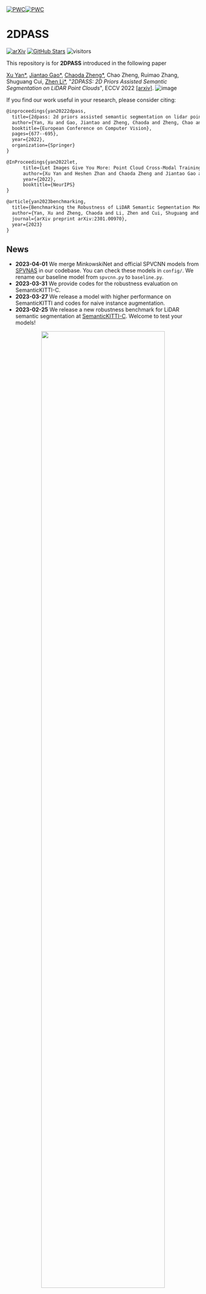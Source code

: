 
[![PWC](https://img.shields.io/endpoint.svg?url=https://paperswithcode.com/badge/2dpass-2d-priors-assisted-semantic/3d-semantic-segmentation-on-semantickitti)](https://paperswithcode.com/sota/3d-semantic-segmentation-on-semantickitti?p=2dpass-2d-priors-assisted-semantic)[![PWC](https://img.shields.io/endpoint.svg?url=https://paperswithcode.com/badge/2dpass-2d-priors-assisted-semantic/lidar-semantic-segmentation-on-nuscenes)](https://paperswithcode.com/sota/lidar-semantic-segmentation-on-nuscenes?p=2dpass-2d-priors-assisted-semantic)

# 2DPASS

[![arXiv](https://img.shields.io/badge/arXiv-2203.09065-b31b1b.svg)](https://arxiv.org/pdf/2207.04397.pdf)
[![GitHub Stars](https://img.shields.io/github/stars/yanx27/2DPASS?style=social)](https://github.com/yanx27/2DPASS)
![visitors](https://visitor-badge.glitch.me/badge?page_id=https://github.com/yanx27/2DPASS)



This repository is for **2DPASS** introduced in the following paper

[Xu Yan*](https://yanx27.github.io/), [Jiantao Gao*](https://github.com/Gao-JT), [Chaoda Zheng*](https://github.com/Ghostish), Chao Zheng, Ruimao Zhang, Shuguang Cui, [Zhen Li*](https://mypage.cuhk.edu.cn/academics/lizhen/), "*2DPASS: 2D Priors Assisted Semantic Segmentation on LiDAR Point Clouds*", ECCV 2022 [[arxiv]](https://arxiv.org/pdf/2207.04397.pdf).
 ![image](figures/2DPASS.gif)

If you find our work useful in your research, please consider citing:
```latex
@inproceedings{yan20222dpass,
  title={2dpass: 2d priors assisted semantic segmentation on lidar point clouds},
  author={Yan, Xu and Gao, Jiantao and Zheng, Chaoda and Zheng, Chao and Zhang, Ruimao and Cui, Shuguang and Li, Zhen},
  booktitle={European Conference on Computer Vision},
  pages={677--695},
  year={2022},
  organization={Springer}
}

@InProceedings{yan2022let,
      title={Let Images Give You More: Point Cloud Cross-Modal Training for Shape Analysis}, 
      author={Xu Yan and Heshen Zhan and Chaoda Zheng and Jiantao Gao and Ruimao Zhang and Shuguang Cui and Zhen Li},
      year={2022},
      booktitle={NeurIPS}
}

@article{yan2023benchmarking,
  title={Benchmarking the Robustness of LiDAR Semantic Segmentation Models},
  author={Yan, Xu and Zheng, Chaoda and Li, Zhen and Cui, Shuguang and Dai, Dengxin},
  journal={arXiv preprint arXiv:2301.00970},
  year={2023}
}
```
## News
* **2023-04-01** We merge MinkowskiNet and official SPVCNN models from [SPVNAS](https://github.com/mit-han-lab/spvnas) in our codebase. You can check these models in `config/`. We rename our baseline model from `spvcnn.py` to `baseline.py`.
* **2023-03-31** We provide codes for the robustness evaluation on SemanticKITTI-C.
* **2023-03-27** We release a model with higher performance on SemanticKITTI and codes for naive instance augmentation.
* **2023-02-25** We release a new robustness benchmark for LiDAR semantic segmentation at [SemanticKITTI-C](https://yanx27.github.io/RobustLidarSeg/). Welcome to test your models!
<p align="center">
   <img src="figures/semantickittic.png" width="80%"> 
</p>


* **2022-10-11** Our new work for cross-modal knowledge distillation is accepted at NeurIPS 2022:smiley: [paper](https://arxiv.org/pdf/2210.04208.pdf) / [code](https://github.com/ZhanHeshen/PointCMT).
* **2022-09-20** We release codes for SemanticKITTI single-scan and NuScenes :rocket:!
* **2022-07-03** 2DPASS is accepted at **ECCV 2022** :fire:!
* **2022-03-08** We achieve **1st** place in both single and multi-scans of [SemanticKITTI](http://semantic-kitti.org/index.html) and **3rd** place on [NuScenes-lidarseg](https://www.nuscenes.org/) :fire:! 
<p align="center">
   <img src="figures/singlescan.jpg" width="80%"> 
</p>
<p align="center">
   <img src="figures/multiscan.jpg" width="80%"> 
</p>
<p align="center">
   <img src="figures/nuscene.png" width="80%"> 
</p>

## Installation

### Requirements
- pytorch >= 1.8 
- yaml
- easydict  `conda install -c conda-forge easydict` done
- pyquaternion   四元数库 `conda install -c conda-forge quaternion`  this `pip install pyquaternion` (http://kieranwynn.github.io/pyquaternion/)  done
- [lightning](https://github.com/Lightning-AI/lightning) (https://lightning.ai/docs/pytorch/latest/)  (tested with pytorch_lightning==1.3.8 and torchmetrics==0.5)  `pip install pytorch_lightning==1.3.8 pip install torchmetrics==0.5`  `conda install lightning -c conda-forge` done  
https://pytorch-lightning.readthedocs.io/en/1.3.8/api_references.html 
https://lightning.ai/docs/pytorch/LTS/past_versions.html
- [torch-scatter](https://github.com/rusty1s/pytorch_scatter) (pip install torch-scatter -f https://data.pyg.org/whl/torch-1.9.0+${CUDA}.html) done
- [nuScenes-devkit](https://github.com/nutonomy/nuscenes-devkit) `pip install nuscenes-devkit` done (optional for nuScenes)
- [spconv](https://github.com/traveller59/spconv) (tested with spconv==2.1.16 and cuda==11.1, pip install spconv-cu111==2.1.16) done 
- [torchsparse](https://github.com/mit-han-lab/torchsparse) (optional for MinkowskiNet and SPVCNN. sudo apt-get install libsparsehash-dev, pip install --upgrade git+https://github.com/mit-han-lab/torchsparse.git@v1.4.0)
- pip install -U tensorboard
- pip install -U tensorboardX

## Data Preparation

### SemanticKITTI
Please download the files from the [SemanticKITTI website](http://semantic-kitti.org/dataset.html) and additionally the [color data](http://www.cvlibs.net/download.php?file=data_odometry_color.zip) from the [Kitti Odometry website](http://www.cvlibs.net/datasets/kitti/eval_odometry.php). Extract everything into the same folder.
```
./dataset/
├── 
├── ...
└── SemanticKitti/
    ├──sequences
        ├── 00/           
        │   ├── velodyne/	
        |   |	├── 000000.bin
        |   |	├── 000001.bin
        |   |	└── ...
        │   └── labels/ 
        |   |   ├── 000000.label
        |   |   ├── 000001.label
        |   |   └── ...
        |   └── image_2/ 
        |   |   ├── 000000.png
        |   |   ├── 000001.png
        |   |   └── ...
        |   calib.txt
        ├── 08/ # for validation
        ├── 11/ # 11-21 for testing
        └── 21/
	    └── ...
```

### NuScenes
Please download the Full dataset (v1.0) from the [NuScenes website](https://www.nuscenes.org/) with lidarseg and extract it.
```
./dataset/
├── 
├── ...
└── nuscenes/
    ├──v1.0-trainval
    ├──v1.0-test
    ├──samples
    ├──sweeps
    ├──maps
    ├──lidarseg
```

## Training
### SemanticKITTI
You can run the training with
batch_size 设置为2可以训练， 1个epoch 2:40:00  
显存占用
7031MiB /  8188MiB
loss=12.9
```shell script
cd <root dir of this repo>
python main.py --log_dir 2DPASS_semkitti --config config/2DPASS-semantickitti.yaml --gpu 0

python main.py --log_dir 2DPASS_semkitti --config=./config/2DPASS-semantickitti.yaml --gpu 0 --save_top_k -1 --every_n_train_steps 500 --checkpoint=./checkpoint/best_model.ckpt
```
The output will be written to `logs/SemanticKITTI/2DPASS_semkitti` by default. 




### NuScenes
```shell script
cd <root dir of this repo>
python main.py --log_dir 2DPASS_nusc --config config/2DPASS-nuscenese.yaml --gpu 0 1 2 3
```

### Vanilla Training without 2DPASS
We take SemanticKITTI as an example.
```shell script
cd <root dir of this repo>
python main.py --log_dir baseline_semkitti --config config/2DPASS-semantickitti.yaml --gpu 0 --baseline_only
```

## Testing
You can run the testing with
显存占用
2205MiB /  8188MiB
```shell script
cd <root dir of this repo>
python main.py --config config/2DPASS-semantickitti.yaml --gpu 0 --test --num_vote 12 --checkpoint <dir for the pytorch checkpoint>

python main.py --config config/2DPASS-semantickitti.yaml --gpu 0 --test --num_vote 1 --checkpoint checkpoint/best_model.ckpt
```
Here, `num_vote` is the number of views for the test-time-augmentation (TTA). We set this value to 12 as default (on a Tesla-V100 GPU), and if you use other GPUs with smaller memory, you can choose a smaller value. `num_vote=1` denotes there is no TTA used, and will cause about ~2\% performance drop.




## Robustness Evaluation
Please download all subsets of [SemanticKITTI-C](https://arxiv.org/pdf/2301.00970.pdf) from [this link](https://cuhko365-my.sharepoint.com/personal/218012048_link_cuhk_edu_cn/_layouts/15/onedrive.aspx?id=%2Fpersonal%2F218012048%5Flink%5Fcuhk%5Fedu%5Fcn%2FDocuments%2FSemanticKITTIC&ga=1) and extract them.
```
./dataset/
├── 
├── ...
└── SemanticKitti/
    ├──sequences
    ├──SemanticKITTI-C
        ├── clean_data/           
        ├── dense_16beam/           
        │   ├── velodyne/	
        |   |	├── 000000.bin
        |   |	├── 000001.bin
        |   |	└── ...
        │   └── labels/ 
        |   |   ├── 000000.label
        |   |   ├── 000001.label
        |   |   └── ...
	    ...
```
You can run the robustness evaluation with
```shell script
cd <root dir of this repo>
python robust_test.py --config config/2DPASS-semantickitti.yaml --gpu 0  --num_vote 12 --checkpoint <dir for the pytorch checkpoint>
```

## Model Zoo
You can download the models with the scores below from [this Google drive folder](https://drive.google.com/drive/folders/1Xy6p_h827lv8J-2iZU8T6SLFkxfoXPBE?usp=sharing).
### SemanticKITTI
|Model (validation)|mIoU (vanilla)|mIoU (TTA)|Parameters|
|:---:|:---:|:---:|:---:|
|MinkowskiNet|65.1%|67.1%|21.7M|
|SPVCNN|65.9%|67.8%|21.8M|
|2DPASS (4scale-64dimension)|68.7%|70.0%|1.9M|
|2DPASS (6scale-256dimension)|70.7%|72.0%|45.6M|

Here, we fine-tune 2DPASS models on SemanticKITTI with more epochs and thus gain the higher mIoU. If you train with 64 epochs, it should be gained about 66%/69% for vanilla and 69%/71% after TTA.

### NuScenes
|Model (validation)|mIoU (vanilla)|mIoU (TTA)|Parameters|
|:---:|:---:|:---:|:---:|
|MinkowskiNet|74.3%|76.0%|21.7M|
|SPVCNN|74.9%|76.9%|21.8M|
|2DPASS (6scale-128dimension)|76.7%|79.6%|11.5M|
|2DPASS (6scale-256dimension)|78.0%|80.5%|45.6M|

**Note that the results on benchmarks are gained by training with additional validation set and using instance-level augmentation.**

## Acknowledgements
Code is built based on [SPVNAS](https://github.com/mit-han-lab/spvnas), [Cylinder3D](https://github.com/xinge008/Cylinder3D), [xMUDA](https://github.com/valeoai/xmuda) and [SPCONV](https://github.com/traveller59/spconv).

## License
This repository is released under MIT License (see LICENSE file for details).


因此，在这项工作中，我们提出了 2D 先验辅助语义分割（2DPASS）方法，一种通用训练方案，用于促进点云上的表示学习。所提出的2DPAS方法充分利用了训练过程中丰富的2D图像，然后在没有严格配对数据约束的情况下进行语义分割。
在实践中，通过利用辅助模态融合和多尺度融合到单一知识蒸馏 （MSFSKD），2DPASS 从多模态数据中获取更丰富的语义和结构信息，然后将其提炼到纯 3D 网络中。因此，我们的基线模型在配备 2DPASS 后仅使用点云输入即可获得显着改进。

```
python main.py --config checkpoint/2DPASS-semantickitti.yaml --gpu 0 --test --num_vote 1 --checkpoint ./checkpoint/best_model.ckpt

please install torchsparse if you want to run spvcnn/minkowskinet!
{'format_version': 1, 'model_params': {'model_architecture': 'arch_2dpass', 'input_dims': 4, 'spatial_shape': [1000, 1000, 60], 'scale_list': [2, 4, 8, 16], 'hiden_size': 64, 'num_classes': 20, 'backbone_2d': 'resnet34', 'pretrained2d': False}, 'dataset_params': {'training_size': 19132, 'dataset_type': 'point_image_dataset_semkitti', 'pc_dataset_type': 'SemanticKITTI', 'collate_type': 'collate_fn_default', 'ignore_label': 0, 'label_mapping': './config/label_mapping/semantic-kitti.yaml', 'bottom_crop': [480, 320], 'color_jitter': [0.4, 0.4, 0.4], 'flip2d': 0.5, 'image_normalizer': [[0.485, 0.456, 0.406], [0.229, 0.224, 0.225]], 'max_volume_space': [50, 50, 2], 'min_volume_space': [-50, -50, -4], 'seg_labelweights': [0, 55437630, 320797, 541736, 2578735, 3274484, 552662, 184064, 78858, 240942562, 17294618, 170599734, 6369672, 230413074, 101130274, 476491114, 9833174, 129609852, 4506626, 1168181], 'train_data_loader': {'data_path': './dataset/SemanticKitti/dataset/sequences/', 'batch_size': 8, 'shuffle': True, 'num_workers': 8, 'rotate_aug': True, 'flip_aug': True, 'scale_aug': True, 'transform_aug': True, 'dropout_aug': True}, 'val_data_loader': {'data_path': './dataset/SemanticKitti/dataset/sequences/', 'shuffle': False, 'num_workers': 8, 'batch_size': 1, 'rotate_aug': False, 'flip_aug': False, 'scale_aug': False, 'transform_aug': False, 'dropout_aug': False}}, 'train_params': {'max_num_epochs': 64, 'learning_rate': 0.24, 'optimizer': 'SGD', 'lr_scheduler': 'CosineAnnealingWarmRestarts', 'momentum': 0.9, 'nesterov': True, 'weight_decay': 0.0001, 'lambda_seg2d': 1, 'lambda_xm': 0.05}, 'gpu': [0], 'seed': 0, 'config_path': 'checkpoint/2DPASS-semantickitti.yaml', 'log_dir': 'default', 'monitor': 'val/mIoU', 'stop_patience': 50, 'save_top_k': 1, 'check_val_every_n_epoch': 1, 'SWA': False, 'baseline_only': False, 'test': True, 'fine_tune': False, 'pretrain2d': False, 'num_vote': 1, 'submit_to_server': False, 'checkpoint': 'checkpoint/best_model.ckpt', 'debug': False}
Global seed set to 0
load pre-trained model...
Start testing...
GPU available: True, used: True
TPU available: False, using: 0 TPU cores
Global seed set to 0
initializing ddp: GLOBAL_RANK: 0, MEMBER: 1/1
----------------------------------------------------------------------------------------------------
distributed_backend=nccl
All DDP processes registered. Starting ddp with 1 processes
----------------------------------------------------------------------------------------------------

LOCAL_RANK: 0 - CUDA_VISIBLE_DEVICES: [0]
Validation per class iou:                                                                                                                                                                                                             
car : 96.83%
bicycle : 52.55%
motorcycle : 76.33%
truck : 90.74%
bus : 71.38%
person : 78.36%
bicyclist : 92.35%
motorcyclist : 0.06%
road : 93.24%
parking : 50.75%
sidewalk : 80.08%
other-ground : 8.44%
building : 92.21%
fence : 68.27%
vegetation : 88.37%
trunk : 71.19%
terrain : 74.63%
pole : 63.92%
traffic-sign : 53.46%
Current val miou is 68.587 while the best val miou is 68.587
Testing: 100%|████████████████████████████████████████████████████████████████████████████████████████████████████████████████████████████████████████████████████████████████████████████████████| 4071/4071 [06:19<00:00, 10.72it/s]
--------------------------------------------------------------------------------
DATALOADER:0 TEST RESULTS
{'val/acc': 0.8935943841934204,
 'val/best_miou': 0.6858724848558865,
 'val/mIoU': 0.6858724848558865}
--------------------------------------------------------------------------------
```

2dpass 模型结构
model_3d 是 SPVCNN
model_2d 是 ResNetFCN
fusion 是 xModalKD

data_dict -> model_3d -> model_2d -> fusion -> data_dict  ??

### data_dict
/home/bairui/program/2dpass/network/arch_2dpass.py->171: points   points[0].shape: torch.Size([119549, 4])  [xyz, sig]
/home/bairui/program/2dpass/network/arch_2dpass.py->171: ref_xyz   ref_xyz[0].shape: torch.Size([119549, 3])
/home/bairui/program/2dpass/network/arch_2dpass.py->171: batch_idx   batch_idx.shape: torch.Size([119549]) 每个点属于batch中的第几帧点云
/home/bairui/program/2dpass/network/arch_2dpass.py->171: batch_size
/home/bairui/program/2dpass/network/arch_2dpass.py->171: labels  labels.shape: torch.Size([119549, 1])
/home/bairui/program/2dpass/network/arch_2dpass.py->171: raw_labels   raw_labels.shape: (123389, 1)
/home/bairui/program/2dpass/network/arch_2dpass.py->171: origin_len   origin_len: 123389
/home/bairui/program/2dpass/network/arch_2dpass.py->171: indices
/home/bairui/program/2dpass/network/arch_2dpass.py->171: point2img_index  point2img_index[0].shape: torch.Size([8543])  一个list，batch中每帧点云可以投影到图像范围内的点云索引  
/home/bairui/program/2dpass/network/arch_2dpass.py->171: img  img[0].shape: torch.Size([320, 480, 3])
/home/bairui/program/2dpass/network/arch_2dpass.py->171: img_indices  img_indices[0].shape: (8543, 2)  batch中每帧点云投影到图像的像素坐标
/home/bairui/program/2dpass/network/arch_2dpass.py->171: img_label  img_label.shape: torch.Size([8543, 1])   根据点云.label，以及投影关系得到的投影到图像平面的点的标签
/home/bairui/program/2dpass/network/arch_2dpass.py->171: path  path: ['/home/bairui/program/2dpass/dataset/SemanticKitti/dataset/sequences/08/velodyne/000000.bin']

/home/bairui/program/2dpass/dataloader/dataset.py->182: keep_idx_img_pts: [ True  True  True ... False False False]
keep_idx [true, false ...] 包含是否符合条件的点云索引

data_dict['points'].shape: torch.Size([119549, 4])
pc.shape: torch.Size([119549, 3])
self.scale_list: [2, 4, 8, 16, 1]
self.coors_range_xyz: [[-50, 50], [-50, 50], [-4, 2]]
self.spatial_shape: [1000 1000   60]
xidx.shape: torch.Size([119549])  得到每个点在不同scale体素中的坐标


```
data_dict['scale_{}'.format(scale)] = {
                'full_coors': bxyz_indx,
                'coors_inv': unq_inv,  每个点所属的体素编号
                'coors': unq.type(torch.int32)   不同的scale对应的unq不同, scale越大， 去除重复后的bzyx
            }
```
**scale_1**
/home/bairui/program/2dpass/network/voxel_fea_generator.py->50: full_coors: bxyz_indx.shape: torch.Size([119549, 4])  对于不同scale，每个点在体素中的坐标(索引)
/home/bairui/program/2dpass/network/voxel_fea_generator.py->54: scale_1 coors_inv: unq_inv.shape: torch.Size([119549]) 每个点在不同scale对应的体素中的索引
/home/bairui/program/2dpass/network/voxel_fea_generator.py->55: scale_1 coors: unq.shape: torch.Size([64811, 4]) 不重复的体素坐标即非空的体素坐标

/home/bairui/program/2dpass/network/voxel_fea_generator.py->43: 🚀scale: 1
/home/bairui/program/2dpass/network/voxel_fea_generator.py->47: xidx.shape: torch.Size([119549])
/home/bairui/program/2dpass/network/voxel_fea_generator.py->51: bxyz_indx.shape: torch.Size([119549, 4])
/home/bairui/program/2dpass/network/voxel_fea_generator.py->55: scale_1 unq_inv.shape: torch.Size([119549])
/home/bairui/program/2dpass/network/voxel_fea_generator.py->56: scale_1 unq.shape: torch.Size([64811, 4])

**scale_2**
full_coors: bxyz_indx.shape: torch.Size([119549, 4])  每个点在体素中的坐标(索引)
coors_inv: unq_inv.shape: torch.Size([119549])  每个点所属的体素编号
coors: unq.shape: torch.Size([38399, 4])   不同的scale对应的unq不同, scale越大， 去除重复后的bzyx

/home/bairui/program/2dpass/network/voxel_fea_generator.py->43: 🚀scale: 2
/home/bairui/program/2dpass/network/voxel_fea_generator.py->47: xidx.shape: torch.Size([119549])
/home/bairui/program/2dpass/network/voxel_fea_generator.py->51: bxyz_indx.shape: torch.Size([119549, 4])
/home/bairui/program/2dpass/network/voxel_fea_generator.py->55: scale_2 unq_inv.shape: torch.Size([119549])
/home/bairui/program/2dpass/network/voxel_fea_generator.py->56: scale_2 coors: unq.shape: torch.Size([38399, 4])

**scale_4**
/home/bairui/program/2dpass/network/voxel_fea_generator.py->43: 🚀scale: 4
/home/bairui/program/2dpass/network/voxel_fea_generator.py->47: xidx.shape: torch.Size([119549])
/home/bairui/program/2dpass/network/voxel_fea_generator.py->51: bxyz_indx.shape: torch.Size([119549, 4])
/home/bairui/program/2dpass/network/voxel_fea_generator.py->55: scale_4 unq_inv.shape: torch.Size([119549])
/home/bairui/program/2dpass/network/voxel_fea_generator.py->56: scale_4 unq.shape: torch.Size([18400, 4])

**scale_8**
/home/bairui/program/2dpass/network/voxel_fea_generator.py->43: 🚀scale: 8
/home/bairui/program/2dpass/network/voxel_fea_generator.py->47: xidx.shape: torch.Size([119549])
/home/bairui/program/2dpass/network/voxel_fea_generator.py->51: bxyz_indx.shape: torch.Size([119549, 4])
/home/bairui/program/2dpass/network/voxel_fea_generator.py->55: scale_8 unq_inv.shape: torch.Size([119549])
/home/bairui/program/2dpass/network/voxel_fea_generator.py->56: scale_8 unq.shape: torch.Size([7757, 4])

**scale_16**
/home/bairui/program/2dpass/network/voxel_fea_generator.py->43: 🚀scale: 16
/home/bairui/program/2dpass/network/voxel_fea_generator.py->47: xidx.shape: torch.Size([119549])
/home/bairui/program/2dpass/network/voxel_fea_generator.py->51: bxyz_indx.shape: torch.Size([119549, 4])
/home/bairui/program/2dpass/network/voxel_fea_generator.py->55: scale_16 unq_inv.shape: torch.Size([119549])
/home/bairui/program/2dpass/network/voxel_fea_generator.py->56: scale_16 unq.shape: torch.Size([2881, 4])

**scale_1**
/home/bairui/program/2dpass/network/voxel_fea_generator.py->43: 🚀scale: 1
/home/bairui/program/2dpass/network/voxel_fea_generator.py->47: xidx.shape: torch.Size([119549])
/home/bairui/program/2dpass/network/voxel_fea_generator.py->51: bxyz_indx.shape: torch.Size([119549, 4])
/home/bairui/program/2dpass/network/voxel_fea_generator.py->55: scale_1 unq_inv.shape: torch.Size([119549])
/home/bairui/program/2dpass/network/voxel_fea_generator.py->56: scale_1 unq.shape: torch.Size([64811, 4])


### data_dict -> model_3d.voxelizer -> data_dict

/home/bairui/program/2dpass/network/baseline.py->174: points
/home/bairui/program/2dpass/network/baseline.py->174: ref_xyz
/home/bairui/program/2dpass/network/baseline.py->174: batch_idx
/home/bairui/program/2dpass/network/baseline.py->174: batch_size
/home/bairui/program/2dpass/network/baseline.py->174: labels
/home/bairui/program/2dpass/network/baseline.py->174: raw_labels
/home/bairui/program/2dpass/network/baseline.py->174: origin_len
/home/bairui/program/2dpass/network/baseline.py->174: indices
/home/bairui/program/2dpass/network/baseline.py->174: point2img_index  
/home/bairui/program/2dpass/network/baseline.py->174: img
/home/bairui/program/2dpass/network/baseline.py->174: img_indices
/home/bairui/program/2dpass/network/baseline.py->174: img_label
/home/bairui/program/2dpass/network/baseline.py->174: path
/home/bairui/program/2dpass/network/baseline.py->174: scale_2   不同scale对应的voxel化后每个点的坐标
/home/bairui/program/2dpass/network/baseline.py->174: scale_4
/home/bairui/program/2dpass/network/baseline.py->174: scale_8
/home/bairui/program/2dpass/network/baseline.py->174: scale_16
/home/bairui/program/2dpass/network/baseline.py->174: scale_1


### data_dict -> model.voxel_3d_generator -> data_dict

self.coors_range_xyz: [[-50, 50], [-50, 50], [-4, 2]]
self.spatial_shape: [1000 1000   60]
/home/bairui/program/2dpass/network/baseline.py->141: out_channels: hiden_size: 64
/home/bairui/program/2dpass/network/baseline.py->142: in_channels: input_dims: 4

intervals: tensor([0.1000, 0.1000, 0.1000], device='cuda:0')
grid_ind.shape: torch.Size([119549, 3])

/home/bairui/program/2dpass/network/voxel_fea_generator.py->91: point.shape: torch.Size([119549, 4])
/home/bairui/program/2dpass/network/voxel_fea_generator.py->92: nor_pc.shape: torch.Size([119549, 3])
/home/bairui/program/2dpass/network/voxel_fea_generator.py->93: center_to_point: torch.Size([119549, 3])
/home/bairui/program/2dpass/network/voxel_fea_generator.py->96: pc_feature.shape: torch.Size([119549, 10])  包含点云坐标和强度[0, 4], 同一体素点云的均值[5, 7], 点云与所属体素中心的偏移[8, 10]

**pt_fea = self.PPmodel(pt_fea)**
/home/bairui/program/2dpass/network/voxel_fea_generator.py->106: pt_fea.shape: torch.Size([119549, 64])

**对处于相同体素的提取后的特征求mean**
/home/bairui/program/2dpass/network/voxel_fea_generator.py->109: feature.shape: torch.Size([64811, 64])

**data_dict['sparse_tensor']**
spconv.SparseConvTensor(feature=torch.Size([64811, 64]), indices=coors: unq.shape: torch.Size([64811, 4]) (batch_idx, z, y, x), spatial_shape=[60, 1000, 1000], batch_size)

/home/bairui/program/2dpass/network/baseline.py->182: points
/home/bairui/program/2dpass/network/baseline.py->182: ref_xyz
/home/bairui/program/2dpass/network/baseline.py->182: batch_idx
/home/bairui/program/2dpass/network/baseline.py->182: batch_size
/home/bairui/program/2dpass/network/baseline.py->182: labels
/home/bairui/program/2dpass/network/baseline.py->182: raw_labels
/home/bairui/program/2dpass/network/baseline.py->182: origin_len
/home/bairui/program/2dpass/network/baseline.py->182: indices
/home/bairui/program/2dpass/network/baseline.py->182: point2img_index
/home/bairui/program/2dpass/network/baseline.py->182: img
/home/bairui/program/2dpass/network/baseline.py->182: img_indices
/home/bairui/program/2dpass/network/baseline.py->182: img_label
/home/bairui/program/2dpass/network/baseline.py->182: path
/home/bairui/program/2dpass/network/baseline.py->182: scale_2
/home/bairui/program/2dpass/network/baseline.py->182: scale_4
/home/bairui/program/2dpass/network/baseline.py->182: scale_8
/home/bairui/program/2dpass/network/baseline.py->182: scale_16
/home/bairui/program/2dpass/network/baseline.py->182: scale_1
/home/bairui/program/2dpass/network/baseline.py->182: sparse_tensor
/home/bairui/program/2dpass/network/baseline.py->182: coors       见上方scale_1[coors]
/home/bairui/program/2dpass/network/baseline.py->182: coors_inv  == ['scale_1']['coors_inv']
/home/bairui/program/2dpass/network/baseline.py->182: full_coors == ['scale_1']['full_coors']


### data_dict -> self.spv_enc(encoder: SPVBlock) -> data_dict
**spvblock**
in/out_channels = 64
indice_key = spv_0/1/2/3
scale = 2/4/8/16
last_scale = 1/2/4/8
spatial_shape: [60, 1000, 1000] / [30, 500, 500] / [15, 250, 250] / [7, 125, 125]  

/home/bairui/program/2dpass/network/baseline.py->113: layer_0['pts_feat'].shape: torch.Size([64811, 64])  不同scale的进行spconv后的点云特征
/home/bairui/program/2dpass/network/baseline.py->114: layer_0['full_coors'].shape: torch.Size([119549, 4]) point_encoder逐渐从对应scale_i中读出full_coors中，layer_i中设置为data_dict['full_coors'], 因此layer_i(0, 1, 2)对应scale_i(2, 4, 8, 16)的full_coors(即不同scale点云体素化后，每个点所在体素的坐标)

/home/bairui/program/2dpass/network/baseline.py->113: layer_1['pts_feat'].shape: torch.Size([38399, 64])
/home/bairui/program/2dpass/network/baseline.py->114: layer_1['full_coors'].shape: torch.Size([119549, 4])

/home/bairui/program/2dpass/network/baseline.py->113: layer_2['pts_feat'].shape: torch.Size([18400, 64])
/home/bairui/program/2dpass/network/baseline.py->114: layer_2['full_coors'].shape: torch.Size([119549, 4])

/home/bairui/program/2dpass/network/baseline.py->113: layer_3['pts_feat'].shape: torch.Size([7757, 64])
/home/bairui/program/2dpass/network/baseline.py->114: layer_3['full_coors'].shape: torch.Size([119549, 4])


point_encoder:
**downsample**  # 对非空体素对应的特征进行2倍下采样
/home/bairui/program/2dpass/network/baseline.py->57: features.size: torch.Size([64811, 64])
/home/bairui/program/2dpass/network/baseline.py->58: data_dict['coors']: torch.Size([64811, 4])
下采样后
/home/bairui/program/2dpass/network/baseline.py->61: output: torch.Size([38399, 64])

/home/bairui/program/2dpass/network/baseline.py->57: features.size: torch.Size([64811, 64])
/home/bairui/program/2dpass/network/baseline.py->58: data_dict['coors']: torch.Size([64811, 4])
/home/bairui/program/2dpass/network/baseline.py->61: output: torch.Size([38399, 64])
/home/bairui/program/2dpass/network/baseline.py->64: identity: torch.Size([64811, 64])
/home/bairui/program/2dpass/network/baseline.py->65: output: torch.Size([64811, 64])
/home/bairui/program/2dpass/network/baseline.py->67: output: torch.Size([64811, 128])
/home/bairui/program/2dpass/network/baseline.py->74: v_feat: torch.Size([38399, 64])


/home/bairui/program/2dpass/network/baseline.py->192: points
/home/bairui/program/2dpass/network/baseline.py->192: ref_xyz
/home/bairui/program/2dpass/network/baseline.py->192: batch_idx
/home/bairui/program/2dpass/network/baseline.py->192: batch_size
/home/bairui/program/2dpass/network/baseline.py->192: labels
/home/bairui/program/2dpass/network/baseline.py->192: raw_labels
/home/bairui/program/2dpass/network/baseline.py->192: origin_len
/home/bairui/program/2dpass/network/baseline.py->192: indices
/home/bairui/program/2dpass/network/baseline.py->192: point2img_index
/home/bairui/program/2dpass/network/baseline.py->192: img
/home/bairui/program/2dpass/network/baseline.py->192: img_indices
/home/bairui/program/2dpass/network/baseline.py->192: img_label
/home/bairui/program/2dpass/network/baseline.py->192: path
/home/bairui/program/2dpass/network/baseline.py->192: scale_2
/home/bairui/program/2dpass/network/baseline.py->192: scale_4
/home/bairui/program/2dpass/network/baseline.py->192: scale_8
/home/bairui/program/2dpass/network/baseline.py->192: scale_16
/home/bairui/program/2dpass/network/baseline.py->192: scale_1
/home/bairui/program/2dpass/network/baseline.py->192: sparse_tensor
/home/bairui/program/2dpass/network/baseline.py->192: coors
/home/bairui/program/2dpass/network/baseline.py->192: coors_inv
/home/bairui/program/2dpass/network/baseline.py->192: full_coors
/home/bairui/program/2dpass/network/baseline.py->192: layer_0
/home/bairui/program/2dpass/network/baseline.py->192: layer_1
/home/bairui/program/2dpass/network/baseline.py->192: layer_2
/home/bairui/program/2dpass/network/baseline.py->192: layer_3

### data_dict -> model_3d -> data_dict
/home/bairui/program/2dpass/network/arch_2dpass.py->172: points
/home/bairui/program/2dpass/network/arch_2dpass.py->172: ref_xyz
/home/bairui/program/2dpass/network/arch_2dpass.py->172: batch_idx
/home/bairui/program/2dpass/network/arch_2dpass.py->172: batch_size
/home/bairui/program/2dpass/network/arch_2dpass.py->172: labels
/home/bairui/program/2dpass/network/arch_2dpass.py->172: raw_labels
/home/bairui/program/2dpass/network/arch_2dpass.py->172: origin_len
/home/bairui/program/2dpass/network/arch_2dpass.py->172: indices
/home/bairui/program/2dpass/network/arch_2dpass.py->172: point2img_index
/home/bairui/program/2dpass/network/arch_2dpass.py->172: img
/home/bairui/program/2dpass/network/arch_2dpass.py->172: img_indices
/home/bairui/program/2dpass/network/arch_2dpass.py->172: img_label
/home/bairui/program/2dpass/network/arch_2dpass.py->172: path
/home/bairui/program/2dpass/network/arch_2dpass.py->172: scale_2
/home/bairui/program/2dpass/network/arch_2dpass.py->172: scale_4
/home/bairui/program/2dpass/network/arch_2dpass.py->172: scale_8
/home/bairui/program/2dpass/network/arch_2dpass.py->172: scale_16
/home/bairui/program/2dpass/network/arch_2dpass.py->172: scale_1
/home/bairui/program/2dpass/network/arch_2dpass.py->172: sparse_tensor
/home/bairui/program/2dpass/network/arch_2dpass.py->172: coors
/home/bairui/program/2dpass/network/arch_2dpass.py->172: coors_inv
/home/bairui/program/2dpass/network/arch_2dpass.py->172: full_coors
/home/bairui/program/2dpass/network/arch_2dpass.py->172: layer_0
/home/bairui/program/2dpass/network/arch_2dpass.py->172: layer_1
/home/bairui/program/2dpass/network/arch_2dpass.py->172: layer_2
/home/bairui/program/2dpass/network/arch_2dpass.py->172: layer_3
/home/bairui/program/2dpass/network/arch_2dpass.py->172: logits
/home/bairui/program/2dpass/network/arch_2dpass.py->172: loss
/home/bairui/program/2dpass/network/arch_2dpass.py->172: loss_main_ce
/home/bairui/program/2dpass/network/arch_2dpass.py->172: loss_main_lovasz

不同scale的特征提取后对应每个点的特征
/home/bairui/program/2dpass/network/baseline.py->212: enc_feats[0].shape: torch.Size([119549, 64])
/home/bairui/program/2dpass/network/baseline.py->212: enc_feats[1].shape: torch.Size([119549, 64])
/home/bairui/program/2dpass/network/baseline.py->212: enc_feats[2].shape: torch.Size([119549, 64])
/home/bairui/program/2dpass/network/baseline.py->212: enc_feats[3].shape: torch.Size([119549, 64])
/home/bairui/program/2dpass/network/baseline.py->215: output.shape: torch.Size([119549, 256])
output.shape: torch.Size([119549, 256])
256 = hiden_size * num_class
**得到logits**
data_dict['logits'] = self.classifier(output)
/home/bairui/program/2dpass/network/baseline.py->218: data_dict['logits'].shape: torch.Size([119549, 20])

**得到loss**
ce_loss: logits <-> labels
lovasz_loss: softmax(logits) <-> labels


### data_dict -> model_2d -> data_dict
x.shape:torch.Size([1, 3, 320, 480])
conv1_out.shape:torch.Size([1, 64, 320, 480])
**encoder**
/home/bairui/program/2dpass/network/basic_block.py->103: layer1_out.shape:torch.Size([1, 64, 160, 240])
/home/bairui/program/2dpass/network/basic_block.py->104: layer2_out.shape:torch.Size([1, 128, 80, 120])
/home/bairui/program/2dpass/network/basic_block.py->105: layer3_out.shape:torch.Size([1, 256, 40, 60])
/home/bairui/program/2dpass/network/basic_block.py->106: layer4_out.shape:torch.Size([1, 512, 20, 30])

**deconv**
/home/bairui/program/2dpass/network/basic_block.py->116: layer1_out.shape:torch.Size([1, 64, 320, 480])
/home/bairui/program/2dpass/network/basic_block.py->117: layer2_out.shape:torch.Size([1, 64, 320, 480])
/home/bairui/program/2dpass/network/basic_block.py->118: layer3_out.shape:torch.Size([1, 64, 320, 480])
/home/bairui/program/2dpass/network/basic_block.py->119: layer4_out.shape:torch.Size([1, 64, 320, 480])

/home/bairui/program/2dpass/network/basic_block.py->129: process_keys: ['img_scale2', 'img_scale4', 'img_scale8', 'img_scale16']
/home/bairui/program/2dpass/network/basic_block.py->130: img_indices[0]: (8543, 2)
##### 图像进行特征提取并进行反卷积(上采样)后的特征
/home/bairui/program/2dpass/network/basic_block.py->132: data_dict[img_scale2].shape: torch.Size([1, 64, 320, 480])
/home/bairui/program/2dpass/network/basic_block.py->132: data_dict[img_scale4].shape: torch.Size([1, 64, 320, 480])
/home/bairui/program/2dpass/network/basic_block.py->132: data_dict[img_scale8].shape: torch.Size([1, 64, 320, 480])
/home/bairui/program/2dpass/network/basic_block.py->132: data_dict[img_scale16].shape: torch.Size([1, 64, 320, 480])
##### 筛选出可以和点云投影对应的图像特征
/home/bairui/program/2dpass/network/basic_block.py->138: torch.Size([8543, 64])
/home/bairui/program/2dpass/network/basic_block.py->138: torch.Size([8543, 64])
/home/bairui/program/2dpass/network/basic_block.py->138: torch.Size([8543, 64])
/home/bairui/program/2dpass/network/basic_block.py->138: torch.Size([8543, 64])
/home/bairui/program/2dpass/network/basic_block.py->143: data_dict[img_scale2].shape: torch.Size([8543, 64])
/home/bairui/program/2dpass/network/basic_block.py->143: data_dict[img_scale4].shape: torch.Size([8543, 64])
/home/bairui/program/2dpass/network/basic_block.py->143: data_dict[img_scale8].shape: torch.Size([8543, 64])
/home/bairui/program/2dpass/network/basic_block.py->143: data_dict[img_scale16].shape: torch.Size([8543, 64])

/home/bairui/program/2dpass/network/arch_2dpass.py->179: points
/home/bairui/program/2dpass/network/arch_2dpass.py->179: ref_xyz
/home/bairui/program/2dpass/network/arch_2dpass.py->179: batch_idx
/home/bairui/program/2dpass/network/arch_2dpass.py->179: batch_size
/home/bairui/program/2dpass/network/arch_2dpass.py->179: labels
/home/bairui/program/2dpass/network/arch_2dpass.py->179: raw_labels
/home/bairui/program/2dpass/network/arch_2dpass.py->179: origin_len
/home/bairui/program/2dpass/network/arch_2dpass.py->179: indices
/home/bairui/program/2dpass/network/arch_2dpass.py->179: point2img_index
/home/bairui/program/2dpass/network/arch_2dpass.py->179: img
/home/bairui/program/2dpass/network/arch_2dpass.py->179: img_indices
/home/bairui/program/2dpass/network/arch_2dpass.py->179: img_label
/home/bairui/program/2dpass/network/arch_2dpass.py->179: path
/home/bairui/program/2dpass/network/arch_2dpass.py->179: scale_2
/home/bairui/program/2dpass/network/arch_2dpass.py->179: scale_4
/home/bairui/program/2dpass/network/arch_2dpass.py->179: scale_8
/home/bairui/program/2dpass/network/arch_2dpass.py->179: scale_16
/home/bairui/program/2dpass/network/arch_2dpass.py->179: scale_1
/home/bairui/program/2dpass/network/arch_2dpass.py->179: sparse_tensor
/home/bairui/program/2dpass/network/arch_2dpass.py->179: coors
/home/bairui/program/2dpass/network/arch_2dpass.py->179: coors_inv
/home/bairui/program/2dpass/network/arch_2dpass.py->179: full_coors
/home/bairui/program/2dpass/network/arch_2dpass.py->179: layer_0
/home/bairui/program/2dpass/network/arch_2dpass.py->179: layer_1
/home/bairui/program/2dpass/network/arch_2dpass.py->179: layer_2
/home/bairui/program/2dpass/network/arch_2dpass.py->179: layer_3
/home/bairui/program/2dpass/network/arch_2dpass.py->179: logits
/home/bairui/program/2dpass/network/arch_2dpass.py->179: loss
/home/bairui/program/2dpass/network/arch_2dpass.py->179: loss_main_ce
/home/bairui/program/2dpass/network/arch_2dpass.py->179: loss_main_lovasz
/home/bairui/program/2dpass/network/arch_2dpass.py->179: img_scale2          torch.Size([8543, 64])
/home/bairui/program/2dpass/network/arch_2dpass.py->179: img_scale4          torch.Size([8543, 64])
/home/bairui/program/2dpass/network/arch_2dpass.py->179: img_scale8          torch.Size([8543, 64])
/home/bairui/program/2dpass/network/arch_2dpass.py->179: img_scale16         torch.Size([8543, 64])


### data_dict -> fusion -> data_dict
labels.shape: torch.Size([119549, 1])

/home/bairui/program/2dpass/network/arch_2dpass.py->104: img_scale2 img_feat.shape: torch.Size([8543, 64])
/home/bairui/program/2dpass/network/arch_2dpass.py->105: layer_0 pts_feat.shape: torch.Size([64811, 64])
/home/bairui/program/2dpass/network/arch_2dpass.py->106: scale_1 corrs_inv.shape: torch.Size([119549])
/home/bairui/program/2dpass/network/arch_2dpass.py->110: pts_pred_full.shape: torch.Size([64811, 20])
/home/bairui/program/2dpass/network/arch_2dpass.py->81: lbxyz.shape: torch.Size([119549, 5])
/home/bairui/program/2dpass/network/arch_2dpass.py->82: unq_lbxyz.shape: torch.Size([65119, 5])
/home/bairui/program/2dpass/network/arch_2dpass.py->83: count.shape: torch.Size([65119])
/home/bairui/program/2dpass/network/arch_2dpass.py->84: inv_ind.shape: torch.Size([65119])
/home/bairui/program/2dpass/network/arch_2dpass.py->85: label_ind.shape: torch.Size([64811])
/home/bairui/program/2dpass/network/arch_2dpass.py->87: labels.shape: torch.Size([64811])

**p2img_mapping**
/home/bairui/program/2dpass/network/arch_2dpass.py->72: pts_fea.shape: torch.Size([119549, 64])
/home/bairui/program/2dpass/network/arch_2dpass.py->73: p2img_idx[0].shape: torch.Size([8543])
/home/bairui/program/2dpass/network/arch_2dpass.py->74: batch_idx.shape: torch.Size([119549])

/home/bairui/program/2dpass/network/arch_2dpass.py->72: pts_fea.shape: torch.Size([119549, 20])
/home/bairui/program/2dpass/network/arch_2dpass.py->73: p2img_idx[0].shape: torch.Size([8543])
/home/bairui/program/2dpass/network/arch_2dpass.py->74: batch_idx.shape: torch.Size([119549])

/home/bairui/program/2dpass/network/arch_2dpass.py->97: img_scale4 img_feat.shape: torch.Size([8543, 64])
/home/bairui/program/2dpass/network/arch_2dpass.py->98: layer_1 pts_feat.shape: torch.Size([38399, 64])
/home/bairui/program/2dpass/network/arch_2dpass.py->99: scale_2 corrs_inv.shape: torch.Size([119549])
/home/bairui/program/2dpass/network/arch_2dpass.py->103: pts_pred_full.shape: torch.Size([38399, 20])
/home/bairui/program/2dpass/network/arch_2dpass.py->140: fuse_feat.shape: torch.Size([8543, 64])

/home/bairui/program/2dpass/network/arch_2dpass.py->97: img_scale8 img_feat.shape: torch.Size([8543, 64])
/home/bairui/program/2dpass/network/arch_2dpass.py->98: layer_2 pts_feat.shape: torch.Size([18400, 64])
/home/bairui/program/2dpass/network/arch_2dpass.py->99: scale_4 corrs_inv.shape: torch.Size([119549])
/home/bairui/program/2dpass/network/arch_2dpass.py->103: pts_pred_full.shape: torch.Size([18400, 20])
/home/bairui/program/2dpass/network/arch_2dpass.py->140: fuse_feat.shape: torch.Size([8543, 64])

/home/bairui/program/2dpass/network/arch_2dpass.py->97: img_scale16 img_feat.shape: torch.Size([8543, 64])
/home/bairui/program/2dpass/network/arch_2dpass.py->98: layer_3 pts_feat.shape: torch.Size([7757, 64])
/home/bairui/program/2dpass/network/arch_2dpass.py->99: scale_8 corrs_inv.shape: torch.Size([119549])
/home/bairui/program/2dpass/network/arch_2dpass.py->103: pts_pred_full.shape: torch.Size([7757, 20])
/home/bairui/program/2dpass/network/arch_2dpass.py->140: fuse_feat.shape: torch.Size([8543, 64])

/home/bairui/program/2dpass/network/arch_2dpass.py->118: pts_feat.shape: torch.Size([8543, 64])
/home/bairui/program/2dpass/network/arch_2dpass.py->120: pts_pred.shape: torch.Size([8543, 20])

/home/bairui/program/2dpass/network/arch_2dpass.py->124: feat_learner.shape: torch.Size([8543, 64])
/home/bairui/program/2dpass/network/arch_2dpass.py->126: feat_cat.shape: torch.Size([8543, 128])
**经过self.fcs1/self.fcs2**后得到融合特征
/home/bairui/program/2dpass/network/arch_2dpass.py->130: fuse_feat.shape: torch.Size([8543, 64])

融合预测结果
/home/bairui/program/2dpass/network/arch_2dpass.py->134: fuse_pred.shape: torch.Size([8543, 20])

/home/bairui/program/2dpass/network/arch_2dpass.py->161: scale_2: fuse_feat.shape: torch.Size([8543, 64])
/home/bairui/program/2dpass/network/arch_2dpass.py->161: scale_4: fuse_feat.shape: torch.Size([8543, 64])
/home/bairui/program/2dpass/network/arch_2dpass.py->161: scale_8: fuse_feat.shape: torch.Size([8543, 64])
/home/bairui/program/2dpass/network/arch_2dpass.py->161: scale_16: fuse_feat.shape: torch.Size([8543, 64])
/home/bairui/program/2dpass/network/arch_2dpass.py->165: torch.cat(img_seg_feat, 1).shape: torch.Size([8543, 256])
/home/bairui/program/2dpass/network/arch_2dpass.py->167: img_seg_logits.shape: torch.Size([8543, 20])




/home/bairui/program/2dpass/network/arch_2dpass.py->183: points
/home/bairui/program/2dpass/network/arch_2dpass.py->183: ref_xyz
/home/bairui/program/2dpass/network/arch_2dpass.py->183: batch_idx
/home/bairui/program/2dpass/network/arch_2dpass.py->183: batch_size
/home/bairui/program/2dpass/network/arch_2dpass.py->183: labels
/home/bairui/program/2dpass/network/arch_2dpass.py->183: raw_labels
/home/bairui/program/2dpass/network/arch_2dpass.py->183: origin_len
/home/bairui/program/2dpass/network/arch_2dpass.py->183: indices
/home/bairui/program/2dpass/network/arch_2dpass.py->183: point2img_index
/home/bairui/program/2dpass/network/arch_2dpass.py->183: img
/home/bairui/program/2dpass/network/arch_2dpass.py->183: img_indices
/home/bairui/program/2dpass/network/arch_2dpass.py->183: img_label
/home/bairui/program/2dpass/network/arch_2dpass.py->183: path
/home/bairui/program/2dpass/network/arch_2dpass.py->183: scale_2
/home/bairui/program/2dpass/network/arch_2dpass.py->183: scale_4
/home/bairui/program/2dpass/network/arch_2dpass.py->183: scale_8
/home/bairui/program/2dpass/network/arch_2dpass.py->183: scale_16
/home/bairui/program/2dpass/network/arch_2dpass.py->183: scale_1
/home/bairui/program/2dpass/network/arch_2dpass.py->183: sparse_tensor
/home/bairui/program/2dpass/network/arch_2dpass.py->183: coors
/home/bairui/program/2dpass/network/arch_2dpass.py->183: coors_inv
/home/bairui/program/2dpass/network/arch_2dpass.py->183: full_coors
/home/bairui/program/2dpass/network/arch_2dpass.py->183: layer_0
/home/bairui/program/2dpass/network/arch_2dpass.py->183: layer_1
/home/bairui/program/2dpass/network/arch_2dpass.py->183: layer_2
/home/bairui/program/2dpass/network/arch_2dpass.py->183: layer_3
/home/bairui/program/2dpass/network/arch_2dpass.py->183: logits
/home/bairui/program/2dpass/network/arch_2dpass.py->183: loss
/home/bairui/program/2dpass/network/arch_2dpass.py->183: loss_main_ce
/home/bairui/program/2dpass/network/arch_2dpass.py->183: loss_main_lovasz
/home/bairui/program/2dpass/network/arch_2dpass.py->183: img_scale2
/home/bairui/program/2dpass/network/arch_2dpass.py->183: img_scale4
/home/bairui/program/2dpass/network/arch_2dpass.py->183: img_scale8
/home/bairui/program/2dpass/network/arch_2dpass.py->183: img_scale16

### spvnas
Sparse Point-Voxel Convolution

基于点的方法point-based methods在处理非结构化数据上耗费超过90%时间
基于体素的方法在体素分辨率的选取收到很大影响
提出Sparse Point-Voxel Convolution稀疏点体素卷积

1. point-based branch 保持高分辨率
2. sparse voxel-based branch 使用稀疏卷积来跨不同的感受野
两个分支通过稀疏体素化和反体素化来进行结合

使用GPU hash table来加速稀疏voxel化和反voxel
spconv 中已经实现了吗？pytorch_scatter

### 3D Semantic Segmentation with Submanifold(子流形) Sparse Convolutional Networks
引入了新的sparse convolutional operation来更高效地处理spatially-sparse data
并没有扩展sparse数据，而是在整个网络中保持相同的稀疏性，这样可以搭建更多层的网络。
submanifold sparse convolution 
Oct-trees/Kd-trees

d-dimensional convolutional network
常规卷积操作并没有适应具有稀疏特点的特征
(d + 1)-dimenional tensor -> d-dimensional convolutional network
d-dim的site，每个对应一个特征向量。对于非0的特征，site定义为activate
相对d-dim的输入，增加1维来标记当前特征是否为activate(可以根据阈值来设置)
每一层的活动状态决定下一层是否活动。非活动的特征向量都保持ground state。因此在训练时，每次前向传播只需计算一次，而测试时，对所有正向传播只需计算一次，节省计算和内存使用。
在多层卷积网络中，1个activate site的卷积，1 activate -> 3 activate -> 5 activate 即存在扩张问题
**稀疏性在常规卷积几次后会很快消失**
解决submanifold dilation的方法:
**限制卷积的输出为仅包括活动输入点的集合**
上述方案可能使网络中的隐藏层不能接收输入输入数据中所有需要分类的信息。两个相邻连接的组件被独立处理。
通过使用包含池化的卷积网络或跨步卷积操作来解决上述问题。它们允许信息在输入中断开连接的组件之间流动。？？
空间上越接近的组件所需要的跨步操作越少。

sparse convolutinal operation
sparse convolution SC(m, n, f, s), m input feature planes, n output feature planes, a filter size of f, stride s.
查找感受野中是否有activate site. 若input的size是l，output的size是(l - f + s) / s. SC丢弃位于ground state的非活跃input. 可以大大减少计算成本。

Submanifold sparse convolution
SSC(m, n, f)
假设f为一个奇数, 将SC(m, n, f, s = 1)修改为SSC。
1. pad the input with (f - 1) / 2 zeros on each side，so that the output will have the same size as the input.
2. restrict an output site to be activate if the site at the corresponding site in the input is activate.(if the central site in the receptive field is activate)
3. compute the output feature vector which output site is activate

**BN**常规BN仅应用于处于activate状态的位置。
Max-pooling MP(f, s)和average-pooling AP(f, s)定义为SC(., ., f, s)的变种。
定义反卷积deconvolution DC(., ., f, s)作为SC的逆

将输入/隐藏层的状态存储为2个部分, 一个hash表和一个矩阵。矩阵[a, m]包括a个活动sites，每行表示一个。
hash表包含(location, row)对，表示所有的活动sites，location表示整数坐标，row表示特征矩阵对应行
使用gpu来加速spconv，本质上也是矩阵乘加


**为啥在best_model.ckpt上fine tune 会使得mIoU下降 ?**
python main.py --log_dir 2DPASS_semkitti --config=./config/2DPASS-semantickitti.yaml --gpu 0 --save_top_k -1 --every_n_train_steps 500 --checkpoint=./checkpoint/best_model.ckpt
#### 0626 test
(2dpass) bairui@LAPTOP-NA9RUBN7:~/program/2dpass$ python main.py --config checkpoint/2DPASS-semantickitti.yaml --gpu 0 --test --num_vote 1 --checkpoint ./logs/SemanticKITTI/2DPASS_semkitti/version_10/checkpoints/last.ckpt
please install torchsparse if you want to run spvcnn/minkowskinet!
{'format_version': 1, 'model_params': {'model_architecture': 'arch_2dpass', 'input_dims': 4, 'spatial_shape': [1000, 1000, 60], 'scale_list': [2, 4, 8, 16], 'hiden_size': 64, 'num_classes': 20, 'backbone_2d': 'resnet34', 'pretrained2d': False}, 'dataset_params': {'training_size': 19132, 'dataset_type': 'point_image_dataset_semkitti', 'pc_dataset_type': 'SemanticKITTI', 'collate_type': 'collate_fn_default', 'ignore_label': 0, 'label_mapping': './config/label_mapping/semantic-kitti.yaml', 'bottom_crop': [480, 320], 'color_jitter': [0.4, 0.4, 0.4], 'flip2d': 0.5, 'image_normalizer': [[0.485, 0.456, 0.406], [0.229, 0.224, 0.225]], 'max_volume_space': [50, 50, 2], 'min_volume_space': [-50, -50, -4], 'seg_labelweights': [0, 55437630, 320797, 541736, 2578735, 3274484, 552662, 184064, 78858, 240942562, 17294618, 170599734, 6369672, 230413074, 101130274, 476491114, 9833174, 129609852, 4506626, 1168181], 'train_data_loader': {'data_path': './dataset/SemanticKitti/dataset/sequences/', 'batch_size': 8, 'shuffle': True, 'num_workers': 8, 'rotate_aug': True, 'flip_aug': True, 'scale_aug': True, 'transform_aug': True, 'dropout_aug': True}, 'val_data_loader': {'data_path': './dataset/SemanticKitti/dataset/sequences/', 'shuffle': False, 'num_workers': 8, 'batch_size': 1, 'rotate_aug': False, 'flip_aug': False, 'scale_aug': False, 'transform_aug': False, 'dropout_aug': False}}, 'train_params': {'max_num_epochs': 64, 'learning_rate': 0.24, 'optimizer': 'SGD', 'lr_scheduler': 'CosineAnnealingWarmRestarts', 'momentum': 0.9, 'nesterov': True, 'weight_decay': 0.0001, 'lambda_seg2d': 1, 'lambda_xm': 0.05}, 'gpu': [0], 'seed': 0, 'config_path': 'checkpoint/2DPASS-semantickitti.yaml', 'log_dir': 'default', 'monitor': 'val/mIoU', 'stop_patience': 50, 'save_top_k': 1, 'check_val_every_n_epoch': 1, 'SWA': False, 'baseline_only': False, 'every_n_train_steps': 100, 'test': True, 'fine_tune': False, 'pretrain2d': False, 'num_vote': 1, 'submit_to_server': False, 'checkpoint': './logs/SemanticKITTI/2DPASS_semkitti/version_10/checkpoints/last.ckpt', 'debug': False}
Global seed set to 0
load pre-trained model...
Start testing...
GPU available: True, used: True
TPU available: False, using: 0 TPU cores
Global seed set to 0
initializing ddp: GLOBAL_RANK: 0, MEMBER: 1/1
----------------------------------------------------------------------------------------------------
distributed_backend=nccl
All DDP processes registered. Starting ddp with 1 processes
----------------------------------------------------------------------------------------------------

LOCAL_RANK: 0 - CUDA_VISIBLE_DEVICES: [0]
Validation per class iou:
car : 85.39%
bicycle : 36.98%
motorcycle : 40.46%
truck : 0.00%
bus : 19.62%
person : 51.02%
bicyclist : 66.21%
motorcyclist : 0.00%
road : 80.95%
parking : 21.19%
sidewalk : 61.26%
other-ground : 0.01%
building : 83.24%
fence : 46.78%
vegetation : 84.27%
trunk : 55.92%
terrain : 66.84%
pole : 52.57%
traffic-sign : 39.70%
Current val miou is 46.969 while the best val miou is 46.969
Testing: 100%|██████████████████████████████████████████████████████████████████████████████████████████████████████████████████████████████████████████| 4071/4071 [06:24<00:00, 10.58it/s]
--------------------------------------------------------------------------------
DATALOADER:0 TEST RESULTS
{'val/acc': 0.825825035572052,
 'val/best_miou': 0.46968674243709513,
 'val/mIoU': 0.46968674243709513}
--------------------------------------------------------------------------------











